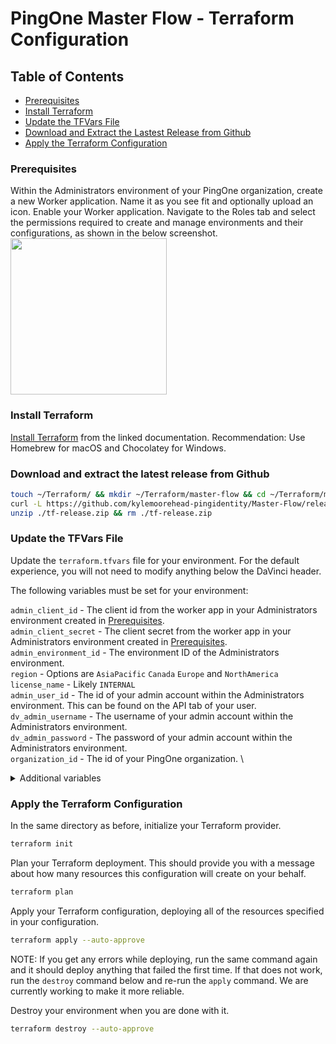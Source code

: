 # PingOne Master Flow - Terraform Configuration

## Table of Contents
- [Prerequisites](#prerequisites)
- [Install Terraform](#install-terraform)
- [Update the TFVars File](#update-the-tfvars-file)
- [Download and Extract the Lastest Release from Github](#download-and-extract-the-latest-release-from-github)
- [Apply the Terraform Configuration](#apply-the-terraform-configuration)

### Prerequisites

Within the Administrators environment of your PingOne organization, create a new Worker application. Name it as you see fit and optionally upload an icon. Enable your Worker application. Navigate to the Roles tab and select the permissions required to create and manage environments and their configurations, as shown in the below screenshot. \
<img src="https://github.com/kylemoorehead-pingidentity/Master-Flow/blob/main/terraform/images/pingone-console-application-roles.png?raw=true" width="250">

### Install Terraform

[Install Terraform](https://developer.hashicorp.com/terraform/tutorials/aws-get-started/install-cli) from the linked documentation. Recommendation: Use Homebrew for macOS and Chocolatey for Windows.

### Download and extract the latest release from Github

```bash
touch ~/Terraform/ && mkdir ~/Terraform/master-flow && cd ~/Terraform/master-flow
curl -L https://github.com/kylemoorehead-pingidentity/Master-Flow/releases/download/0.1.1/tf-release.zip > tf-release.zip
unzip ./tf-release.zip && rm ./tf-release.zip
```

### Update the TFVars File
Update the `terraform.tfvars` file for your environment. For the default experience, you will not need to modify anything below the DaVinci header.

The following variables must be set for your environment:

`admin_client_id`      - The client id from the worker app in your Administrators environment created in [Prerequisites](#prerequisites). \
`admin_client_secret`  - The client secret from the worker app in your Administrators environment created in [Prerequisites](#prerequisites). \
`admin_environment_id` - The environment ID of the Administrators environment. \
`region`               - Options are `AsiaPacific` `Canada` `Europe` and `NorthAmerica` \
`license_name`         - Likely `INTERNAL` \
`admin_user_id`        - The id of your admin account within the Administrators environment. This can be found on the API tab of your user. \
`dv_admin_username`    - The username of your admin account within the Administrators environment. \
`dv_admin_password`    - The password of your admin account within the Administrators environment. \
`organization_id`      - The id of your PingOne organization. \

<details>
<summary>Additional variables</summary>

| Variable Name | Type | Description |
| --- | --- | --- |
| admin_client_id | STRING | Required: **TRUE** Default: |
| admin_client_secret | STRING | Required: **TRUE** Default: |
| admin_environment_id | STRING | Required: **TRUE** Default: |
| region | STRING | Required: **TRUE** Default: |
| license_name | STRING | Required: **TRUE** Default: |
| admin_user_id | STRING | Required: **TRUE** Default: |
| dv_admin_username | STRING | Required: **TRUE** Default: |
| dv_admin_password | STRING | Required: **TRUE** Default: |
| organization_id | STRING | Required: **TRUE** Default: |
| pingone_agreement_localization_revision_master_flow_agreement_en_now_text | STRING | Default: |
| davinci_variable_origin_value | STRING | Default: |
| davinci_variable_gv-deviceManagement_value | STRING | Default: |
| davinci_variable_gv-azureLogin_value | STRING | Default: |
| davinci_variable_gv-mfa-on_value | STRING | Default: |
| davinci_variable_gv-runPasswordExpire_value | STRING | Default: |
| davinci_variable_gv-webAuthnSupport_value | STRING | Default: |
| davinci_variable_gv-forgotPasswordDisplay_value | STRING | Default: |
| davinci_variable_gv-standardForgotPassword_value | STRING | Default: |
| davinci_variable_gv-facebookLogin_value | STRING | Default: |
| davinci_variable_showRegButton_value | STRING | Default: |
| davinci_variable_gv-runVerifyforHighRisk_value | STRING | Default: |
| davinci_variable_gv-allowPasswordless_value | STRING | Default: |
| davinci_variable_maxMessage_value | STRING | Default: |
| davinci_variable_gv-forcePasswordless_value | STRING | Default: |
| davinci_variable_disableReg_value | STRING | Default: |
| davinci_variable_mobile_value | STRING | Default: |
| davinci_variable_gv-p1PasswordPolicy_value | STRING | Default: |
| davinci_variable_gv-runMFAforLogin_value | STRING | Default: |
| davinci_variable_gv-googleLogin_value | STRING | Default: |
| davinci_variable_gv-consent_value | STRING | Default: |
| davinci_variable_userAuthenticated_value | STRING | Default: |
| davinci_variable_gv-inlineMFAOn_value | STRING | Default: |
| davinci_variable_gv-companyName_value | STRING | Default: |
| davinci_variable_stopSign_value | STRING | Default: |
| davinci_variable_rpid_value | STRING | Default: |
| davinci_variable_gv-runMFAforForgot_value | STRING | Default: |
| davinci_variable_gv-passwordlessAllowedTypes_value | STRING | Default: |
| davinci_variable_relyingParty_value | STRING | Default: |
| davinci_variable_availableQuestions_2_value | STRING | Default: |
| davinci_variable_gv-runProtect_value | STRING | Default: |
| davinci_variable_gv-runMFAforSocial_value | STRING | Default: |
| davinci_variable_disableButton_value | STRING | Default: |
| davinci_variable_forgotUsername_value | STRING | Default: |
| davinci_variable_regAuthN_value | STRING | Default: |
| davinci_variable_gv-QA-On_value | STRING | Default: |
| davinci_variable_gv-progressiveProfiling_value | STRING | Default: |
| davinci_variable_mustAuthN_value | STRING | Default: |
| davinci_variable_cancelReturn_value | STRING | Default: |
| davinci_variable_gv-riskLevel_value | STRING | Default: |
| davinci_variable_gv-forgotUsernameDisplay_value | STRING | Default: |
| davinci_variable_origin_2_value | STRING | Default: |
| davinci_variable_gv-companyLogo_value | STRING | Default: |
| davinci_variable_gv-githubLogin_value | STRING | Default: |
| davinci_connection_PingOne_region | STRING | Default: |

</details>

### Apply the Terraform Configuration

In the same directory as before, initialize your Terraform provider.
```bash
terraform init
```

Plan your Terraform deployment. This should provide you with a message about how many resources this configuration will create on your behalf. 
```bash
terraform plan
```

Apply your Terraform configuration, deploying all of the resources specified in your configuration.
```bash
terraform apply --auto-approve
```
NOTE: If you get any errors while deploying, run the same command again and it should deploy anything that failed the first time. If that does not work, run the `destroy` command below and re-run the `apply` command. We are currently working to make it more reliable.

Destroy your environment when you are done with it.
```bash
terraform destroy --auto-approve
```
